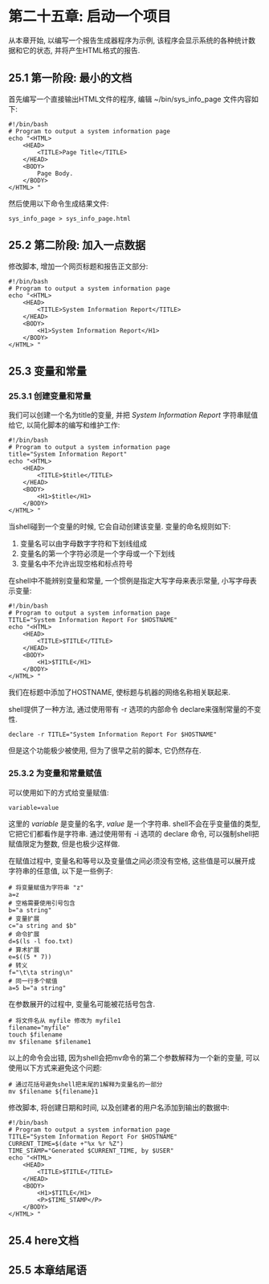 # 第二十五章: 启动一个项目 #

从本章开始, 以编写一个报告生成器程序为示例, 该程序会显示系统的各种统计数据和它的状态, 并将产生HTML格式的报告.

## 25.1 第一阶段: 最小的文档 ##

首先编写一个直接输出HTML文件的程序, 编辑 ~/bin/sys\_info\_page 文件内容如下:

```
#!/bin/bash
# Program to output a system information page
echo "<HTML>
    <HEAD>
        <TITLE>Page Title</TITLE>
    </HEAD>
    <BODY>
        Page Body.
    </BODY>
</HTML> "
```

然后使用以下命令生成结果文件:

```
sys_info_page > sys_info_page.html
```

## 25.2 第二阶段: 加入一点数据 ##

修改脚本, 增加一个网页标题和报告正文部分:

```
#!/bin/bash
# Program to output a system information page
echo "<HTML>
    <HEAD>
        <TITLE>System Information Report</TITLE>
    </HEAD>
    <BODY>
        <H1>System Information Report</H1>
    </BODY>
</HTML> "
```

## 25.3 变量和常量 ##

### 25.3.1 创建变量和常量 ###

我们可以创建一个名为title的变量, 并把 *System Information Report* 字符串赋值给它, 以简化脚本的编写和维护工作:

```
#!/bin/bash
# Program to output a system information page
title="System Information Report"
echo "<HTML>
    <HEAD>
        <TITLE>$title</TITLE>
    </HEAD>
    <BODY>
        <H1>$title</H1>
    </BODY>
</HTML> "
```

当shell碰到一个变量的时候, 它会自动创建该变量. 变量的命名规则如下:

1. 变量名可以由字母数字字符和下划线组成
2. 变量名的第一个字符必须是一个字母或一个下划线
3. 变量名中不允许出现空格和标点符号

在shell中不能辨别变量和常量, 一个惯例是指定大写字母来表示常量, 小写字母表示变量:

```
#!/bin/bash
# Program to output a system information page
TITLE="System Information Report For $HOSTNAME"
echo "<HTML>
    <HEAD>
        <TITLE>$TITLE</TITLE>
    </HEAD>
    <BODY>
        <H1>$TITLE</H1>
    </BODY>
</HTML> "
```

我们在标题中添加了HOSTNAME, 使标题与机器的网络名称相关联起来.

shell提供了一种方法, 通过使用带有 -r 选项的内部命令 declare来强制常量的不变性.

```
declare -r TITLE="System Information Report For $HOSTNAME"
```

但是这个功能极少被使用, 但为了很早之前的脚本, 它仍然存在.

### 25.3.2 为变量和常量赋值 ###

可以使用如下的方式给变量赋值:

```
variable=value
```

这里的 *variable* 是变量的名字, *value* 是一个字符串. shell不会在乎变量值的类型, 它把它们都看作是字符串. 通过使用带有 -i 选项的 declare 命令, 可以强制shell把赋值限定为整数, 但是也极少这样做.

在赋值过程中, 变量名和等号以及变量值之间必须没有空格, 这些值是可以展开成字符串的任意值, 以下是一些例子:

```
# 将变量赋值为字符串 "z"
a=z
# 空格需要使用引号包含
b="a string"
# 变量扩展
c="a string and $b"
# 命令扩展
d=$(ls -l foo.txt)
# 算术扩展
e=$((5 * 7))
# 转义
f="\t\ta string\n"
# 同一行多个赋值
a=5 b="a string"
```

在参数展开的过程中, 变量名可能被花括号包含.

```
# 将文件名从 myfile 修改为 myfile1
filename="myfile"
touch $filename
mv $filename $filename1
```

以上的命令会出错, 因为shell会把mv命令的第二个参数解释为一个新的变量, 可以使用以下方式来避免这个问题:

```
# 通过花括号避免shell把末尾的1解释为变量名的一部分
mv $filename ${filename}1
```

修改脚本, 将创建日期和时间, 以及创建者的用户名添加到输出的数据中:

```
#!/bin/bash
# Program to output a system information page
TITLE="System Information Report For $HOSTNAME"
CURRENT_TIME=$(date +"%x %r %Z")
TIME_STAMP="Generated $CURRENT_TIME, by $USER"
echo "<HTML>
    <HEAD>
        <TITLE>$TITLE</TITLE>
    </HEAD>
    <BODY>
        <H1>$TITLE</H1>
        <P>$TIME_STAMP</P>
    </BODY>
</HTML> "
```

## 25.4 here文档 ##

## 25.5 本章结尾语 ##

